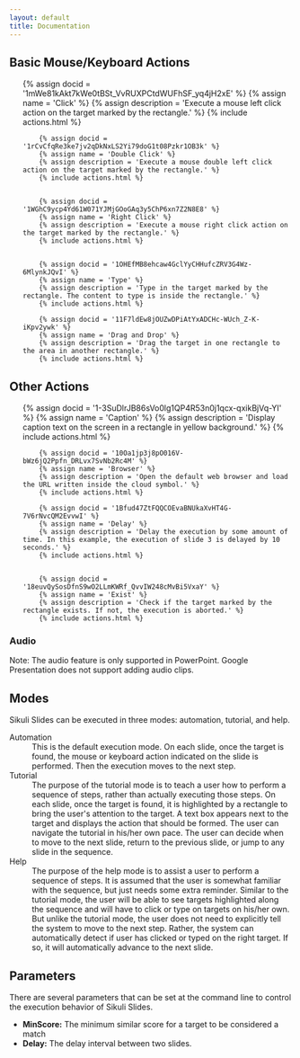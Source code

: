 ```yaml
---
layout: default
title: Documentation
---
```

<style>
div .info {
	height:150px;
}
</style>

## Basic Mouse/Keyboard Actions

<ul class="thumbnails">
		{% assign docid = '1mWe81kAkt7kWe0tBSt_VvRUXPCtdWUFhSF_yq4jH2xE' %}
		{% assign name = 'Click' %}
		{% assign description = 'Execute a mouse left click action on the target marked by the rectangle.' %}		
		{% include actions.html %}


		{% assign docid = '1rCvCfqRe3ke7jv2qDkNxLS2Yi79doG1t08Pzkr1OB3k' %}
		{% assign name = 'Double Click' %}
		{% assign description = 'Execute a mouse double left click action on the target marked by the rectangle.' %}		
		{% include actions.html %}


		{% assign docid = '1WGhC9ycp4Yd61W071YJMjGOoGAq3y5ChP6xn7Z2N8E8' %}
		{% assign name = 'Right Click' %}
		{% assign description = 'Execute a mouse right click action on the target marked by the rectangle.' %}		
		{% include actions.html %}


		{% assign docid = '1OHEfMB8ehcaw4GclYyCHHufcZRV3G4Wz-6MlynkJQvI' %}
		{% assign name = 'Type' %}
		{% assign description = 'Type in the target marked by the rectangle. The content to type is inside the rectangle.' %}
		{% include actions.html %}
		
		{% assign docid = '11F7ldEw8jOUZwDPiAtYxADCHc-WUch_Z-K-iKpv2ywk' %}
		{% assign name = 'Drag and Drop' %}
		{% assign description = 'Drag the target in one rectangle to the area in another rectangle.' %}
		{% include actions.html %}		

</ul>


## Other Actions

<ul class="thumbnails">
		{% assign docid = '1-3SuDlrJB86sVo0lg1QP4R53n0j1qcx-qxikBjVq-YI' %}
		{% assign name = 'Caption' %}
		{% assign description = 'Display caption text on the screen in a rectangle in yellow background.' %}
		{% include actions.html %}
		
		{% assign docid = '10Oa1jp3j8pO016V-bWz6jQ2Ppfn_DRLvx7SvNb2Rc4M' %}
		{% assign name = 'Browser' %}
		{% assign description = 'Open the default web browser and load the URL written inside the cloud symbol.' %}
		{% include actions.html %}
		
		{% assign docid = '1Bfud47ZtFQQCOEvaBNUkaXvHT4G-7V6rNvcQM2EvvwI' %}
		{% assign name = 'Delay' %}
		{% assign description = 'Delay the execution by some amount of time. In this example, the execution of slide 3 is delayed by 10 seconds.' %}
		{% include actions.html %}


		{% assign docid = '18euvQySosDfnS9wO2LLmKWRf_QvvIW248cMvBi5VxaY' %}
		{% assign name = 'Exist' %}
		{% assign description = 'Check if the target marked by the rectangle exists. If not, the execution is aborted.' %}
		{% include actions.html %}
		
</ul>


### Audio

Note: The audio feature is only supported in PowerPoint. Google Presentation does not support adding audio clips.

## Modes

Sikuli Slides can be executed in three modes: automation, tutorial, and help.

<dl>
  <dt>Automation</dt>
  <dd>This is the default execution mode. On each slide, once the target is found, the mouse or keyboard action indicated on the slide is performed. Then the execution moves to the next step. </dd>
  <dt>Tutorial</dt>
  <dd>The purpose of the tutorial mode is to teach a user how to perform a sequence of steps, rather than actually executing those steps. On each slide, once the target is found, it is highlighted by a rectangle to bring the user's attention to the target. A text box appears next to the target and displays the action that should be formed. The user can navigate the tutorial in his/her own pace. The user can decide when to move to the next slide, return to the previous slide, or jump to any slide in the sequence.
  </dd>
  <dt>Help</dt>
  <dd>
	The purpose of the help mode is to assist a user to perform a sequence of steps. It is assumed that the user is somewhat familiar with the sequence, but just needs some extra reminder. Similar to the tutorial mode, the user will be able to see targets highlighted along the sequence and will have to click or type on targets on his/her own. But unlike the tutorial mode, the user does not need to explicitly tell the system to move to the next step. Rather, the system can automatically detect if user has clicked or typed on the right target. If so, it will automatically advance to the next slide. 
  </dd>
</dl>

## Parameters

There are several parameters that can be set at the command line to control the execution behavior of Sikuli Slides.

* **MinScore:** The minimum similar score for a target to be considered a match
* **Delay:** The delay interval between two slides.